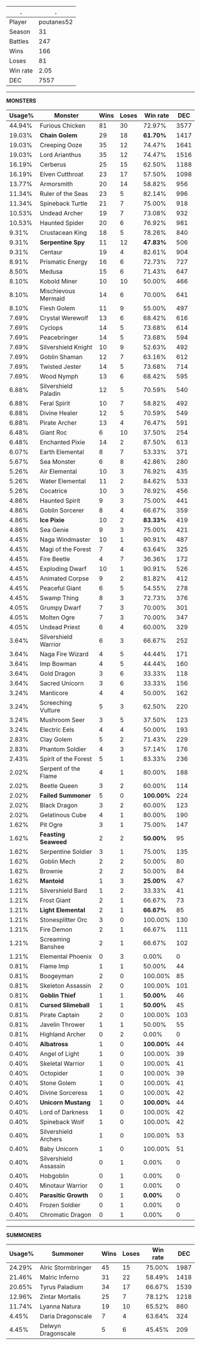 .|.
|-|-
Player|poutanes52
Season|31
Battles|247
Wins|166
Loses|81
Win rate|2.05
DEC|7557

---
**MONSTERS**

Usage%|Monster|Wins|Loses|Win rate|DEC|
-|-|-|-|-|-|
44.94%|Furious Chicken|81|30|72.97%|3577|
19.03%|**Chain Golem**|29|18|**61.70%**|1417|
19.03%|Creeping Ooze|35|12|74.47%|1641|
19.03%|Lord Arianthus|35|12|74.47%|1516|
16.19%|Cerberus|25|15|62.50%|1188|
16.19%|Elven Cutthroat|23|17|57.50%|1098|
13.77%|Armorsmith|20|14|58.82%|956|
11.34%|Ruler of the Seas|23|5|82.14%|996|
11.34%|Spineback Turtle|21|7|75.00%|918|
10.53%|Undead Archer|19|7|73.08%|932|
10.53%|Haunted Spider|20|6|76.92%|981|
9.31%|Crustacean King|18|5|78.26%|840|
9.31%|**Serpentine Spy**|11|12|**47.83%**|506|
9.31%|Centaur|19|4|82.61%|904|
8.91%|Prismatic Energy|16|6|72.73%|727|
8.50%|Medusa|15|6|71.43%|647|
8.10%|Kobold Miner|10|10|50.00%|466|
8.10%|Mischievous Mermaid|14|6|70.00%|641|
8.10%|Flesh Golem|11|9|55.00%|497|
7.69%|Crystal Werewolf|13|6|68.42%|616|
7.69%|Cyclops|14|5|73.68%|614|
7.69%|Peacebringer|14|5|73.68%|594|
7.69%|Silvershield Knight|10|9|52.63%|492|
7.69%|Goblin Shaman|12|7|63.16%|612|
7.69%|Twisted Jester|14|5|73.68%|714|
7.69%|Wood Nymph|13|6|68.42%|595|
6.88%|Silvershield Paladin|12|5|70.59%|540|
6.88%|Feral Spirit|10|7|58.82%|492|
6.88%|Divine Healer|12|5|70.59%|549|
6.88%|Pirate Archer|13|4|76.47%|591|
6.48%|Giant Roc|6|10|37.50%|254|
6.48%|Enchanted Pixie|14|2|87.50%|613|
6.07%|Earth Elemental|8|7|53.33%|371|
5.67%|Sea Monster|6|8|42.86%|280|
5.26%|Air Elemental|10|3|76.92%|435|
5.26%|Water Elemental|11|2|84.62%|533|
5.26%|Cocatrice|10|3|76.92%|456|
4.86%|Haunted Spirit|9|3|75.00%|441|
4.86%|Goblin Sorcerer|8|4|66.67%|359|
4.86%|**Ice Pixie**|10|2|**83.33%**|419|
4.86%|Sea Genie|9|3|75.00%|421|
4.45%|Naga Windmaster|10|1|90.91%|487|
4.45%|Magi of the Forest|7|4|63.64%|325|
4.45%|Fire Beetle|4|7|36.36%|172|
4.45%|Exploding Dwarf|10|1|90.91%|526|
4.45%|Animated Corpse|9|2|81.82%|412|
4.45%|Peaceful Giant|6|5|54.55%|278|
4.45%|Swamp Thing|8|3|72.73%|376|
4.05%|Grumpy Dwarf|7|3|70.00%|301|
4.05%|Molten Ogre|7|3|70.00%|347|
4.05%|Undead Priest|6|4|60.00%|329|
3.64%|Silvershield Warrior|6|3|66.67%|252|
3.64%|Naga Fire Wizard|4|5|44.44%|171|
3.64%|Imp Bowman|4|5|44.44%|160|
3.64%|Gold Dragon|3|6|33.33%|118|
3.64%|Sacred Unicorn|3|6|33.33%|156|
3.24%|Manticore|4|4|50.00%|162|
3.24%|Screeching Vulture|5|3|62.50%|220|
3.24%|Mushroom Seer|3|5|37.50%|123|
3.24%|Electric Eels|4|4|50.00%|193|
2.83%|Clay Golem|5|2|71.43%|229|
2.83%|Phantom Soldier|4|3|57.14%|176|
2.43%|Spirit of the Forest|5|1|83.33%|236|
2.02%|Serpent of the Flame|4|1|80.00%|188|
2.02%|Beetle Queen|3|2|60.00%|114|
2.02%|**Failed Summoner**|5|0|**100.00%**|224|
2.02%|Black Dragon|3|2|60.00%|123|
2.02%|Gelatinous Cube|4|1|80.00%|190|
1.62%|Pit Ogre|3|1|75.00%|147|
1.62%|**Feasting Seaweed**|2|2|**50.00%**|95|
1.62%|Serpentine Soldier|3|1|75.00%|135|
1.62%|Goblin Mech|2|2|50.00%|80|
1.62%|Brownie|2|2|50.00%|84|
1.62%|**Mantoid**|1|3|**25.00%**|47|
1.21%|Silvershield Bard|1|2|33.33%|41|
1.21%|Frost Giant|2|1|66.67%|73|
1.21%|**Light Elemental**|2|1|**66.67%**|85|
1.21%|Stonesplitter Orc|3|0|100.00%|130|
1.21%|Fire Demon|2|1|66.67%|111|
1.21%|Screaming Banshee|2|1|66.67%|102|
1.21%|Elemental Phoenix|0|3|0.00%|0|
0.81%|Flame Imp|1|1|50.00%|44|
0.81%|Boogeyman|2|0|100.00%|85|
0.81%|Skeleton Assassin|2|0|100.00%|101|
0.81%|**Goblin Thief**|1|1|**50.00%**|46|
0.81%|**Cursed Slimeball**|1|1|**50.00%**|45|
0.81%|Pirate Captain|2|0|100.00%|103|
0.81%|Javelin Thrower|1|1|50.00%|55|
0.81%|Highland Archer|0|2|0.00%|0|
0.40%|**Albatross**|1|0|**100.00%**|44|
0.40%|Angel of Light|1|0|100.00%|39|
0.40%|Skeletal Warrior|1|0|100.00%|41|
0.40%|Octopider|1|0|100.00%|39|
0.40%|Stone Golem|1|0|100.00%|41|
0.40%|Divine Sorceress|1|0|100.00%|42|
0.40%|**Unicorn Mustang**|1|0|**100.00%**|44|
0.40%|Lord of Darkness|1|0|100.00%|42|
0.40%|Spineback Wolf|1|0|100.00%|42|
0.40%|Silvershield Archers|1|0|100.00%|53|
0.40%|Baby Unicorn|1|0|100.00%|51|
0.40%|Silvershield Assassin|0|1|0.00%|0|
0.40%|Hobgoblin|0|1|0.00%|0|
0.40%|Minotaur Warrior|0|1|0.00%|0|
0.40%|**Parasitic Growth**|0|1|**0.00%**|0|
0.40%|Frozen Soldier|0|1|0.00%|0|
0.40%|Chromatic Dragon|0|1|0.00%|0|

---
**SUMMONERS**

Usage%|Summoner|Wins|Loses|Win rate|DEC|
-|-|-|-|-|-|
24.29%|Alric Stormbringer|45|15|75.00%|1987|
21.46%|Malric Inferno|31|22|58.49%|1418|
20.65%|Tyrus Paladium|34|17|66.67%|1539|
12.96%|Zintar Mortalis|25|7|78.12%|1218|
11.74%|Lyanna Natura|19|10|65.52%|860|
4.45%|Daria Dragonscale|7|4|63.64%|324|
4.45%|Delwyn Dragonscale|5|6|45.45%|209|
